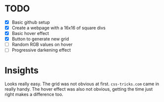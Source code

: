 # TODO

- [x] Basic github setup
- [x] Create a webpage with a 16x16 of square divs
- [x] Basic hover effect
- [x] Button to generate new grid
- [ ] Random RGB values on hover
- [ ] Progressive darkening effect

# Insights

Looks really easy.
The grid was not obvious at first. `css-tricks.com` came in really handy.
The hover effect was also not obvious, getting the time just right makes a difference too.
